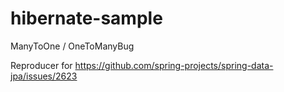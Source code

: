 # hibernate-sample
ManyToOne / OneToManyBug


Reproducer for https://github.com/spring-projects/spring-data-jpa/issues/2623
